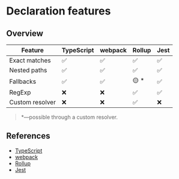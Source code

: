 # Declaration features

## Overview

| Feature         | TypeScript | webpack | Rollup | Jest |
| --------------- | ---------- | ------- | ------ | ---- |
| Exact matches   | ✅         | ✅      | ✅     | ✅   |
| Nested paths    | ✅         | ✅      | ✅     | ✅   |
| Fallbacks       | ✅         | ✅      | 🟡 \*  | ✅   |
| RegExp          | ❌         | ❌      | ✅     | ✅   |
| Custom resolver | ❌         | ❌      | ✅     | ❌   |

> \*—possible through a custom resolver.

## References

- [TypeScript](https://www.typescriptlang.org/docs/handbook/module-resolution.html#path-mapping)
- [webpack](https://webpack.js.org/configuration/resolve/#resolvealias)
- [Rollup](https://www.npmjs.com/package/@rollup/plugin-alias)
- [Jest](https://jestjs.io/docs/configuration#modulenamemapper-objectstring-string--arraystring)
